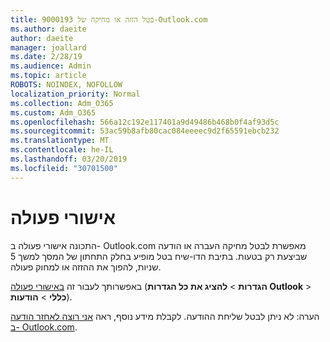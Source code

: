 ```yaml
---
title: 9000193 בטל הזזה או מחיקה של-Outlook.com
ms.author: daeite
author: daeite
manager: joallard
ms.date: 2/28/19
ms.audience: Admin
ms.topic: article
ROBOTS: NOINDEX, NOFOLLOW
localization_priority: Normal
ms.collection: Adm_O365
ms.custom: Adm_O365
ms.openlocfilehash: 566a12c192e117401a9d49486b468b0f4af93d5c
ms.sourcegitcommit: 53ac59b8afb80cac084eeeec9d2f65591ebcb232
ms.translationtype: MT
ms.contentlocale: he-IL
ms.lasthandoff: 03/20/2019
ms.locfileid: "30701500"
---
```

# <a name="action-confirmations"></a>אישורי פעולה

התכונה אישורי פעולה ב- Outlook.com מאפשרת לבטל מחיקה העברה או הודעה שביצעת רק בטעות. בתיבת הדו-שיח בטל מופיע בחלק התחתון של המסך למשך 5 שניות, להפוך את ההזזה או למחוק פעולה.

באפשרותך לעבור זה [באישורי פעולה](https://outlook.live.com/mail/options/general/notifications) (**הגדרות** > **להציג את כל הגדרות Outlook** > **כללי** > **הודעות**).

הערה: לא ניתן לבטל שליחת ההודעה. לקבלת מידע נוסף, ראה [אני רוצה לאחזר הודעה ב- Outlook.com](https://support.office.com/article/c069ddde-5282-4085-8f4c-d7b133324f8a).